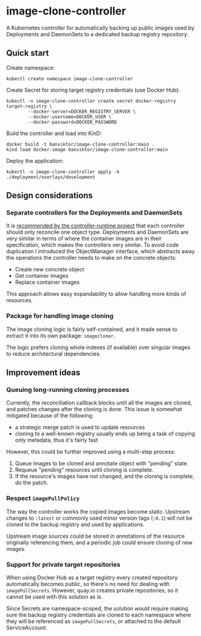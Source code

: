 # image-clone-controller

A Kubernetes controller for automatically backing up public images used by
Deployments and DaemonSets to a dedicated backup registry repository.

## Quick start

Create namespace:

    kubectl create namespace image-clone-controller

Create Secret for storing target registry credentials (use Docker Hub):

    kubectl -n image-clone-controller create secret docker-registry target-registry \
            --docker-server=DOCKER_REGISTRY_SERVER \
            --docker-username=DOCKER_USER \
            --docker-password=DOCKER_PASSWORD

Build the controller and load into KinD:

    docker build -t banviktor/image-clone-controller:main .
    kind load docker-image banviktor/image-clone-controller:main

Deploy the application:

    kubectl -n image-clone-controller apply -k ./deployment/overlays/development

## Design considerations

### Separate controllers for the Deployments and DaemonSets

It is [recommended by the controller-runtime project](https://github.com/kubernetes-sigs/controller-runtime/blob/master/FAQ.md#q-how-do-i-know-which-type-of-object-a-controller-references)
that each controller should only reconcile one object type. Deployments and 
DaemonSets are very similar in terms of where the container images are in their
specification, which makes the controllers very similar. To avoid code
duplication I introduced the ObjectManager interface, which abstracts away the
operations the controller needs to make on the concrete objects:

  - Create new concrete object
  - Get container images
  - Replace container images

This approach allows easy expandability to allow handling more kinds of 
resources.

### Package for handling image cloning

The image cloning logic is fairly self-contained, and it made sense to extract 
it into its own package: `imagecloner`.

The logic prefers cloning whole indexes (if available) over singular images to
reduce architectural dependencies.

## Improvement ideas

### Queuing long-running cloning processes

Currently, the reconciliation callback blocks until all the images are cloned,
and patches changes after the cloning is done. This issue is somewhat mitigated
because of the following:

  - a strategic merge patch is used to update resources
  - cloning to a well-known registry usually ends up being a task of copying 
    only metadata, thus it's fairly fast

However, this could be further improved using a multi-step process:

  1. Queue images to be cloned and annotate object with "pending" state.
  2. Requeue "pending" resources until cloning is complete.
  3. If the resource's images have not changed, and the cloning is complete, do 
     the patch.

### Respect `imagePullPolicy`

The way the controller works the copied images become static. Upstream changes
to `:latest` or commonly used minor version tags (`:0.1`) will not be cloned to
the backup registry and used by applications.

Upstream image sources could be stored in annotations of the resource
originally referencing them, and a periodic job could ensure cloning of new 
images.

### Support for private target repositories

When using Docker Hub as a target registry every created repository 
automatically becomes public, so there's no need for dealing with 
`imagePullSecrets`. However, quay.io creates private repositories, so it cannot
be used with this solution as is.

Since Secrets are namespace-scoped, the solution would require making sure the
backup registry credentials are cloned to each namespace where they will be
referenced as `imagePullSecrets`, or attached to the default ServiceAccount.

